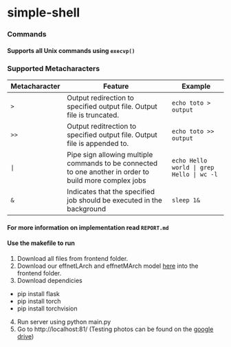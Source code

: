 # simple-shell
### Commands
#### Supports all Unix commands using  `execvp()`
### Supported Metacharacters

| Metacharacter | Feature | Example |
| --- | --- | --- |
| `>` | Output redirection to specified output file. Output file is truncated. | `echo toto > output` |
| `>>` | Output reditrection to specified output file. Output file is appended to. | `echo toto >> output` |
| `\|` | Pipe sign allowing multiple commands to be connected to one another in order to build more complex jobs | `echo Hello world \| grep Hello \| wc -l` |
| `&` | Indicates that the specified job should be executed in the background | `sleep 1&` |

#### For more information on implementation read `REPORT.md`
#### Use the makefile to run

1. Download all files from frontend folder.
2. Download our effnetLArch and effnetMArch model [here](https://drive.google.com/drive/folders/1xze_Abo72s9FCRjBV22VuelzZN2LqrTe?usp=sharing) into the frontend folder.
3. Download dependicies
  - pip install flask
  - pip install torch
  - pip install torchvision
4. Run server using python main.py
5. Go to http://localhost:81/ (Testing photos can be found on the [google drive](https://drive.google.com/drive/folders/1xze_Abo72s9FCRjBV22VuelzZN2LqrTe?usp=sharing))
